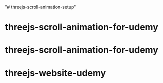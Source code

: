 "# threejs-scroll-animation-setup" 
# threejs-scroll-animation-for-udemy
# threejs-scroll-animation-for-udemy
# threejs-website-udemy

